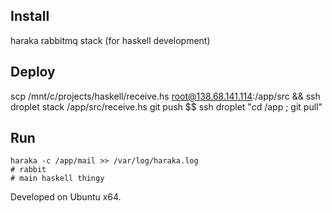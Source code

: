 Install
------

haraka
rabbitmq
stack (for haskell development)


Deploy
------
scp /mnt/c/projects/haskell/receive.hs root@138.68.141.114:/app/src && ssh droplet stack /app/src/receive.hs
git push $$ ssh droplet "cd /app ; git pull"

Run
------
```
haraka -c /app/mail >> /var/log/haraka.log
# rabbit
# main haskell thingy
```
Developed on Ubuntu x64.
